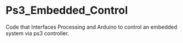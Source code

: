 Ps3_Embedded_Control
====================
Code that Interfaces Processing and Arduino to control an embedded system via ps3 controller. 
